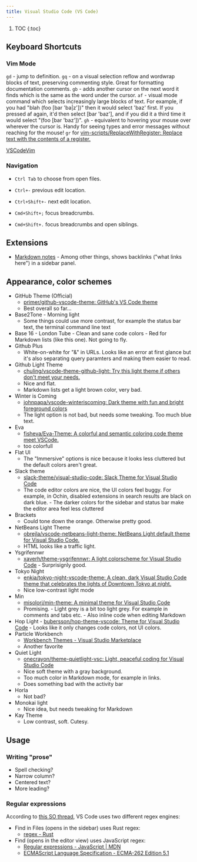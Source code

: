 ```yaml
---
title: Visual Studio Code (VS Code)
---
```


1. TOC
   {:toc}

## Keyboard Shortcuts

### Vim Mode

`gd` - jump to definition.
`gq` - on a visual selection reflow and wordwrap blocks of text, preserving commenting style. Great for formatting documentation comments.
`gb` - adds another cursor on the next word it finds which is the same as the word under the cursor.
`af` - visual mode command which selects increasingly large blocks of text. For example, if you had "blah (foo [bar 'ba|z'])" then it would select 'baz' first. If you pressed af again, it'd then select [bar 'baz'], and if you did it a third time it would select "(foo [bar 'baz'])".
`gh` - equivalent to hovering your mouse over wherever the cursor is. Handy for seeing types and error messages without reaching for the mouse!
 `gr` for [vim-scripts/ReplaceWithRegister: Replace text with the contents of a register.](https://github.com/vim-scripts/ReplaceWithRegister)

[VSCodeVim](https://github.com/VSCodeVim/Vim#-vscodevim-tricks)

### Navigation

- `Ctrl Tab` to choose from open files.
- `Ctrl+-` previous edit location.
- `Ctrl+Shift+-` next edit location.

- `Cmd+Shift+;` focus breadcrumbs.
- `Cmd+Shift+.` focus breadcrumbs and open siblings.

## Extensions

- [Markdown notes](https://github.com/kortina/vscode-markdown-notes) - Among other things, shows backlinks ("what links here") in a sidebar panel.

## Appearance, color schemes

- GitHub Theme (Official)
  - [primer/github-vscode-theme: GitHub's VS Code theme](https://github.com/primer/github-vscode-theme)
  - Best overall so far...
- Base2Tone - Morning light
  - Some things could use more contrast, for example the status bar text, the terminal command line text
- Base 16 - London Tube - Clean and sane code colors - Red for Markdown lists (like this one). Not going to fly.
- Github Plus
  - White-on-white for "&" in URLs. Looks like an error at first glance but it's also separating query paramters and making them easier to read.
- Github Light Theme
  - [chuling/vscode-theme-github-light: Try this light theme if others don't meet your needs.](https://github.com/chuling/vscode-theme-github-light)
  - Nice and flat.
  - Markdown lists get a light brown color, very bad.
- Winter is Coming
  - [johnpapa/vscode-winteriscoming: Dark theme with fun and bright foreground colors](https://github.com/johnpapa)
  - The light option is not bad, but needs some tweaking. Too much blue text.
- Eva
  - [fisheva/Eva-Theme: A colorful and semantic coloring code theme meet VSCode.](https://github.com/fisheva/Eva-Theme)
  - too colorfull
- Flat UI
  - The "Immersive" options is nice because it looks less cluttered but the default colors aren't great.
- Slack theme
  - [slack-theme/visual-studio-code: Slack Theme for Visual Studio Code](https://github.com/slack-theme/visual-studio-code)
  - The code editor colors are nice, the UI colors feel buggy. For example, in Ochin, disabled extensions in search results are black on dark blue. - The darker colors for the sidebar and status bar make the editor area feel less cluttered
- Brackets
  - Could tone down the orange. Otherwise pretty good.
- NetBeans Light Theme
  - [obrejla/vscode-netbeans-light-theme: NetBeans Light default theme for Visual Studio Code.](https://github.com/obrejla/vscode-netbeans-light-theme)
  - HTML looks like a traffic light.
- Ysgrifennwr
  - [xaverh/theme-ysgrifennwr: A light colorscheme for Visual Studio Code](https://github.com/xaverh/theme-ysgrifennwr) - Surprisignly good.
- Tokyo Night
  - [enkia/tokyo-night-vscode-theme: A clean, dark Visual Studio Code theme that celebrates the lights of Downtown Tokyo at night.](https://github.com/enkia/tokyo-night-vscode-theme)
  - Nice low-contrast light mode
- Min
  - [misolori/min-theme: A minimal theme for Visual Studio Code](https://github.com/misolori/min-theme)
  - Promising. - Light grey is a bit too light grey. For example in comments and tabs etc. - Also inline code when editing Markdown
- Hop Light - [bubersson/hop-theme-vscode: Theme for Visual Studio Code](https://github.com/bubersson/hop-theme-vscode) - Looks like it only changes code colors, not UI colors.
- Particle Workbench
  - [Workbench Themes - Visual Studio Marketplace](https://marketplace.visualstudio.com/items?itemName=particle.particle-vscode-theme)
  - Another favorite
- Quiet Light
  - [onecrayon/theme-quietlight-vsc: Light, peaceful coding for Visual Studio Code](https://github.com/onecrayon/theme-quietlight-vsc)
  - Nice soft theme with a gray background. 
  - Too much color in Markdown mode, for example in links.
  - Does something bad with the activity bar
- Horla
  - Not bad?
- Monokai light
  - Nice idea, but needs tweaking for Markdown
- Kay Theme
  - Low contrast, soft. Cutesy.

## Usage

### Writing "prose"

- Spell checking?
- Narrow column?
- Centered text?
- More leading?

### Regular expressions

According to [this SO thread](https://stackoverflow.com/a/42184299), VS Code uses two different regex engines:

- Find in Files (opens in the sidebar) uses Rust regex:
  - [regex - Rust](https://docs.rs/regex/0.2.10/regex/)
- Find (opens in the editor view) uses JavaScript regex:
  - [Regular expressions - JavaScript \| MDN](https://developer.mozilla.org/en-US/docs/Web/JavaScript/Guide/Regular_Expressions)
  - [ECMAScript Language Specification - ECMA-262 Edition 5.1](https://www.ecma-international.org/ecma-262/5.1/)
